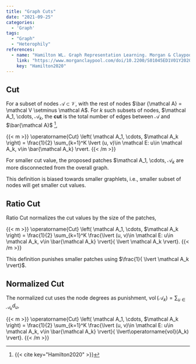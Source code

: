 ```yaml
---
title: "Graph Cuts"
date: "2021-09-25"
categories:
  - 'Graph'
tags:
  - "Graph"
  - "Heterophily"
references:
  - name: "Hamilton WL. Graph Representation Learning. Morgan & Claypool Publishers; 2020. pp. 1–159. doi:10.2200/S01045ED1V01Y202009AIM046"
    link: "https://www.morganclaypool.com/doi/10.2200/S01045ED1V01Y202009AIM046"
    key: "Hamilton2020"
---
```


## Cut

For a subset of nodes $\mathcal A\subset \mathcal V$, with the rest of nodes $\bar {\mathcal A} = \mathcal V \setminus \mathcal A$. For $k$ such subsets of nodes, $\mathcal A_1, \cdots, $\mathcal A_k$, the **cut** is the total number of edges between $\mathcal A$ and $\bar{\mathcal A}$ [^Hamilton2020],

{{< m >}}
\operatorname{Cut} \left( \mathcal A_1, \cdots, $\mathcal A_k \right) = \frac{1}{2} \sum_{k=1}^K \lvert (u, v)\in \mathcal E: u\in \mathcal A_k, v\in \bar{\mathcal A_k}  \rvert.
{{< /m >}}

For smaller cut value, the proposed patches $\mathcal A_1, \cdots, $\mathcal A_k$ are more disconnected from the overall graph.

This definition is biased towards smaller graphlets, i.e., smaller subset of nodes will get smaller cut values.



## Ratio Cut

Ratio Cut normalizes the cut values by the size of the patches,


{{< m >}}
\operatorname{Cut} \left( \mathcal A_1, \cdots, $\mathcal A_k \right) = \frac{1}{2} \sum_{k=1}^K \frac{\lvert (u, v)\in \mathcal E: u\in \mathcal A_k, v\in \bar{\mathcal A_k}  \rvert}{ \lvert \mathcal A_k \rvert}.
{{< /m >}}


This definition punishes smaller patches using $\frac{1}{ \lvert \mathcal A_k \rvert}$.

## Normalized Cut

The normalized cut uses the node degrees as punishment, $\operatorname{vol}(\mathcal A_k) = \sum_{u\in\mathcal A_k} d_u$,


{{< m >}}
\operatorname{Cut} \left( \mathcal A_1, \cdots, $\mathcal A_k \right) = \frac{1}{2} \sum_{k=1}^K \frac{\lvert (u, v)\in \mathcal E: u\in \mathcal A_k, v\in \bar{\mathcal A_k}  \rvert}{ \lvert\operatorname{vol}(A_k) \rvert}.
{{< /m >}}




[^Hamilton2020]: {{< cite key="Hamilton2020" >}}